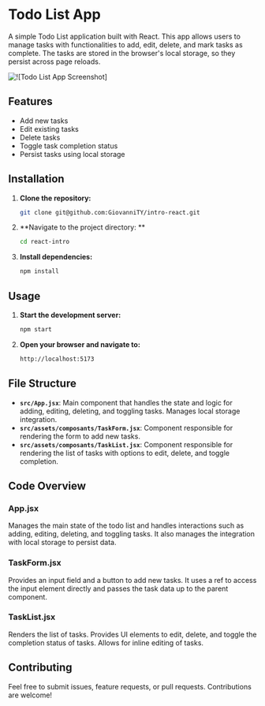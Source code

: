 # Todo List App

A simple Todo List application built with React. This app allows users to manage tasks with functionalities to add, edit, delete, and mark tasks as complete. The tasks are stored in the browser's local storage, so they persist across page reloads.

![![Todo List App Screenshot]](intro-react/react-first-app/src/assets/img/todo-list.png)


## Features

- Add new tasks
- Edit existing tasks
- Delete tasks
- Toggle task completion status
- Persist tasks using local storage

## Installation

1. **Clone the repository:**

   ```bash
   git clone git@github.com:GiovanniTY/intro-react.git
   
2. **Navigate to the project directory: **
   ```bash
   cd react-intro

3. **Install dependencies:**
    ```bash
    npm install

## Usage

1. **Start the development server:**
   ```bash
   npm start
2. **Open your browser and navigate to:**
   ```bash
   http://localhost:5173


## File Structure

- **`src/App.jsx`**: Main component that handles the state and logic for adding, editing, deleting, and toggling tasks. Manages local storage integration.
- **`src/assets/composants/TaskForm.jsx`**: Component responsible for rendering the form to add new tasks.
- **`src/assets/composants/TaskList.jsx`**: Component responsible for rendering the list of tasks with options to edit, delete, and toggle completion.

## Code Overview

### App.jsx

Manages the main state of the todo list and handles interactions such as adding, editing, deleting, and toggling tasks. It also manages the integration with local storage to persist data.

### TaskForm.jsx

Provides an input field and a button to add new tasks. It uses a ref to access the input element directly and passes the task data up to the parent component.

### TaskList.jsx

Renders the list of tasks. Provides UI elements to edit, delete, and toggle the completion status of tasks. Allows for inline editing of tasks.

## Contributing

Feel free to submit issues, feature requests, or pull requests. Contributions are welcome!




